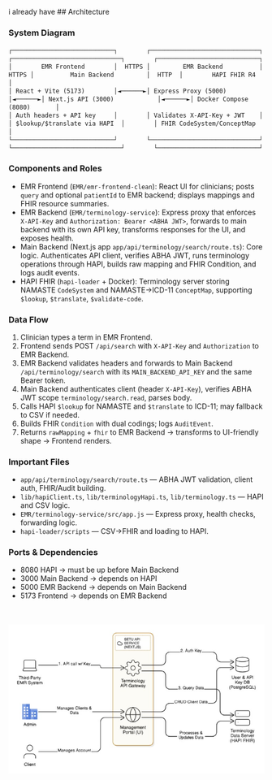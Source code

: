 i already have ## Architecture

### System Diagram
```
┌────────────────────────────┐        ┌──────────────────────────────┐        ┌──────────────────────────────┐        ┌────────────────────────────┐
│        EMR Frontend        │  HTTPS │         EMR Backend          │  HTTPS │          Main Backend         │  HTTP  │        HAPI FHIR R4         │
│ React + Vite (5173)        │◄──────►│ Express Proxy (5000)         │◄──────►│ Next.js API (3000)            │◄──────►│ Docker Compose (8080)       │
│ Auth headers + API key     │        │ Validates X-API-Key + JWT    │        │ $lookup/$translate via HAPI  │        │ FHIR CodeSystem/ConceptMap  │
└────────────────────────────┘        └──────────────────────────────┘        └──────────────────────────────┘        └────────────────────────────┘
```

### Components and Roles
- EMR Frontend (`EMR/emr-frontend-clean`): React UI for clinicians; posts `query` and optional `patientId` to EMR backend; displays mappings and FHIR resource summaries.
- EMR Backend (`EMR/terminology-service`): Express proxy that enforces `X-API-Key` and `Authorization: Bearer <ABHA JWT>`, forwards to main backend with its own API key, transforms responses for the UI, and exposes health.
- Main Backend (Next.js app `app/api/terminology/search/route.ts`): Core logic. Authenticates API client, verifies ABHA JWT, runs terminology operations through HAPI, builds raw mapping and FHIR Condition, and logs audit events.
- HAPI FHIR (`hapi-loader` + Docker): Terminology server storing NAMASTE `CodeSystem` and NAMASTE→ICD-11 `ConceptMap`, supporting `$lookup`, `$translate`, `$validate-code`.

### Data Flow
1. Clinician types a term in EMR Frontend.
2. Frontend sends POST `/api/search` with `X-API-Key` and `Authorization` to EMR Backend.
3. EMR Backend validates headers and forwards to Main Backend `/api/terminology/search` with its `MAIN_BACKEND_API_KEY` and the same Bearer token.
4. Main Backend authenticates client (header `X-API-Key`), verifies ABHA JWT scope `terminology/search.read`, parses body.
5. Calls HAPI `$lookup` for NAMASTE and `$translate` to ICD-11; may fallback to CSV if needed.
6. Builds FHIR `Condition` with dual codings; logs `AuditEvent`.
7. Returns `rawMapping` + `fhir` to EMR Backend → transforms to UI-friendly shape → Frontend renders.

### Important Files
- `app/api/terminology/search/route.ts` — ABHA JWT validation, client auth, FHIR/Audit building.
- `lib/hapiClient.ts`, `lib/terminologyHapi.ts`, `lib/terminology.ts` — HAPI and CSV logic.
- `EMR/terminology-service/src/app.js` — Express proxy, health checks, forwarding logic.
- `hapi-loader/scripts` — CSV→FHIR and loading to HAPI.

### Ports & Dependencies
- 8080 HAPI → must be up before Main Backend
- 3000 Main Backend → depends on HAPI
- 5000 EMR Backend → depends on Main Backend
- 5173 Frontend → depends on EMR Backend

<br><br>
![System Architecture](images/photoo.jpeg "System Architecture Diagram")

